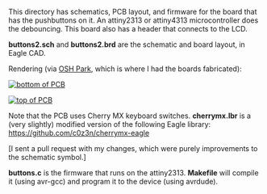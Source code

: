 This directory has schematics, PCB layout, and firmware for the
board that has the pushbuttons on it.  An attiny2313 or attiny4313
microcontroller does the debouncing.  This board also has a header
that connects to the LCD.

**buttons2.sch** and **buttons2.brd** are the schematic and board layout,
in Eagle CAD.

Rendering (via [OSH Park](http://www.oshpark.com), which is where I had the boards fabricated):

<a href="https://raw2.github.com/daveho/carpi/master/buttons/pcbBottom.png"><img alt="bottom of PCB" src="https://raw2.github.com/daveho/carpi/master/buttons/pcbBottom-sm.png" /></a>

<a href="https://raw2.github.com/daveho/carpi/master/buttons/pcbTop.png"><img alt="top of PCB" src="https://raw2.github.com/daveho/carpi/master/buttons/pcbTop-sm.png" /></a>

Note that the PCB uses Cherry MX keyboard switches.  **cherrymx.lbr** is a
(very slightly) modified version of the following Eagle library:
https://github.com/c0z3n/cherrymx-eagle

[I sent a pull request with my changes, which were purely improvements
to the schematic symbol.]

**buttons.c** is the firmware that runs on the attiny2313.
**Makefile** will compile it (using avr-gcc) and program it to the
device (using avrdude).
